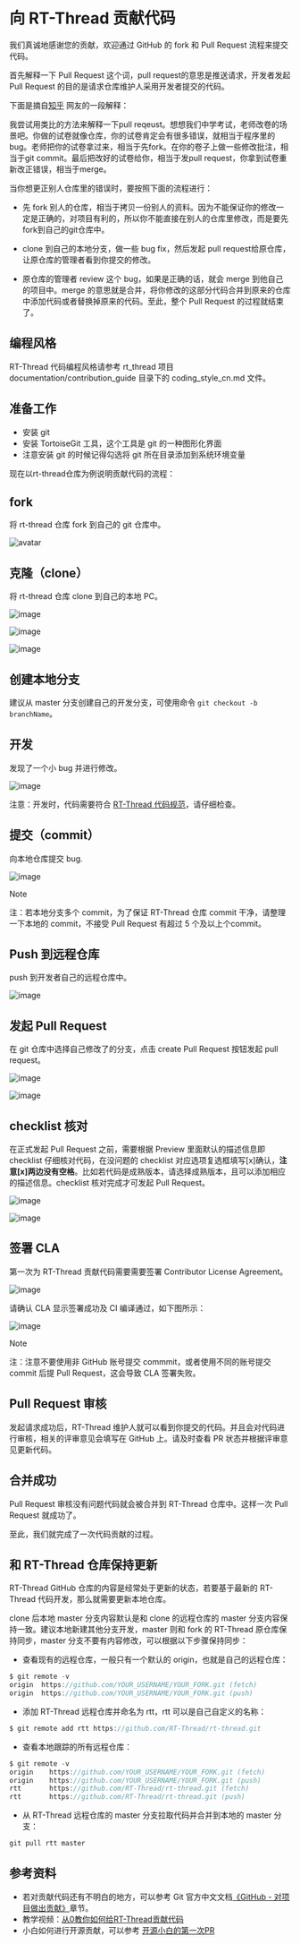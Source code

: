 # 向 RT-Thread 贡献代码

我们真诚地感谢您的贡献，欢迎通过 GitHub 的 fork 和 Pull Request 流程来提交代码。

首先解释一下 Pull Request 这个词，pull request的意思是推送请求，开发者发起 Pull Request 的目的是请求仓库维护人采用开发者提交的代码。

下面是摘自[知乎](https://www.zhihu.com/question/21682976) 网友的一段解释：

我尝试用类比的方法来解释一下pull reqeust。想想我们中学考试，老师改卷的场景吧。你做的试卷就像仓库，你的试卷肯定会有很多错误，就相当于程序里的bug。老师把你的试卷拿过来，相当于先fork。在你的卷子上做一些修改批注，相当于git commit。最后把改好的试卷给你，相当于发pull request，你拿到试卷重新改正错误，相当于merge。

当你想更正别人仓库里的错误时，要按照下面的流程进行：

* 先 fork 别人的仓库，相当于拷贝一份别人的资料。因为不能保证你的修改一定是正确的，对项目有利的，所以你不能直接在别人的仓库里修改，而是要先fork到自己的git仓库中。

* clone 到自己的本地分支，做一些 bug fix，然后发起 pull request给原仓库，让原仓库的管理者看到你提交的修改。

* 原仓库的管理者 review 这个 bug，如果是正确的话，就会 merge 到他自己的项目中。merge 的意思就是合并，将你修改的这部分代码合并到原来的仓库中添加代码或者替换掉原来的代码。至此，整个 Pull Request 的过程就结束了。

## 编程风格

RT-Thread 代码编程风格请参考 rt_thread 项目 documentation/contribution_guide 目录下的 coding_style_cn.md 文件。

## 准备工作

* 安装 git
* 安装 TortoiseGit 工具，这个工具是 git 的一种图形化界面
* 注意安装 git 的时候记得勾选将 git 所在目录添加到系统环境变量

现在以rt-thread仓库为例说明贡献代码的流程：

## fork

将 rt-thread 仓库 fork 到自己的 git 仓库中。

![avatar](figures/fork.png)

## 克隆（clone）

将 rt-thread 仓库 clone 到自己的本地 PC。

![image](figures/cloneformgit.png)

![image](figures/cloneformgit2.png)

![image](figures/cloneformgit3.png)

## 创建本地分支

建议从 master 分支创建自己的开发分支，可使用命令 `git checkout -b branchName`。

## 开发

发现了一个小 bug 并进行修改。

![image](figures/bug1.png)

注意：开发时，代码需要符合 [RT-Thread 代码规范](https://gitee.com/rtthread/rt-thread/blob/master/documentation/contribution_guide/coding_style_cn.md)，请仔细检查。

## 提交（commit）

向本地仓库提交 bug.

![image](figures/bug2.png)

> [!NOTE]
> 注：若本地分支多个 commit，为了保证 RT-Thread 仓库 commit 干净，请整理一下本地的 commit，不接受 Pull Request 有超过 5 个及以上个commit。

## Push 到远程仓库

push 到开发者自己的远程仓库中。

![image](figures/push.png)

## 发起 Pull Request

在 git 仓库中选择自己修改了的分支，点击 create Pull Request 按钮发起 pull request。

![image](figures/pullrequest.png)

![image](figures/create_pull_request.png)

## checklist 核对

在正式发起 Pull Request 之前，需要根据 Preview 里面默认的描述信息即 checklist 仔细核对代码，在没问题的 checklist 对应选项复选框填写[x]确认，**注意[x]两边没有空格**。比如若代码是成熟版本，请选择成熟版本，且可以添加相应的描述信息。checklist 核对完成才可发起 Pull Request。

![image](figures/checklistyes.png)

![image](figures/checklist.png)

## 签署 CLA

第一次为 RT-Thread 贡献代码需要需要签署 Contributor License Agreement。

![image](figures/cla.png)

请确认 CLA 显示签署成功及 CI 编译通过，如下图所示：

![image](figures/checkok.png)

> [!NOTE]
> 注：注意不要使用非 GitHub 账号提交 commmit，或者使用不同的账号提交 commit 后提 Pull Request，这会导致 CLA 签署失败。

## Pull Request 审核

发起请求成功后，RT-Thread 维护人就可以看到你提交的代码。并且会对代码进行审核，相关的评审意见会填写在 GitHub 上。请及时查看 PR 状态并根据评审意见更新代码。

## 合并成功

Pull Request 审核没有问题代码就会被合并到 RT-Thread 仓库中。这样一次 Pull Request 就成功了。

至此，我们就完成了一次代码贡献的过程。

## 和 RT-Thread 仓库保持更新

RT-Thread GitHub 仓库的内容是经常处于更新的状态，若要基于最新的 RT-Thread 代码开发，那么就需要更新本地仓库。

clone 后本地 master 分支内容默认是和 clone 的远程仓库的 master 分支内容保持一致。建议本地新建其他分支开发，master 则和 fork 的 RT-Thread 原仓库保持同步，master 分支不要有内容修改，可以根据以下步骤保持同步：

* 查看现有的远程仓库，一般只有一个默认的 origin，也就是自己的远程仓库：

```c
$ git remote -v
origin  https://github.com/YOUR_USERNAME/YOUR_FORK.git (fetch)
origin  https://github.com/YOUR_USERNAME/YOUR_FORK.git (push)
```

* 添加 RT-Thread 远程仓库并命名为 rtt，rtt 可以是自己自定义的名称：

```c
$ git remote add rtt https://github.com/RT-Thread/rt-thread.git
```

* 查看本地跟踪的所有远程仓库：

```c
$ git remote -v
origin    https://github.com/YOUR_USERNAME/YOUR_FORK.git (fetch)
origin    https://github.com/YOUR_USERNAME/YOUR_FORK.git (push)
rtt       https://github.com/RT-Thread/rt-thread.git (fetch)
rtt       https://github.com/RT-Thread/rt-thread.git (push)
```

* 从 RT-Thread 远程仓库的 master 分支拉取代码并合并到本地的 master 分支：

```c
git pull rtt master
```

## 参考资料

* 若对贡献代码还有不明白的地方，可以参考 Git 官方中文文档[《GitHub - 对项目做出贡献》](https://git-scm.com/book/zh/v2/GitHub-%E5%AF%B9%E9%A1%B9%E7%9B%AE%E5%81%9A%E5%87%BA%E8%B4%A1%E7%8C%AE)章节。
* 教学视频：[从0教你如何给RT-Thread贡献代码](https://www.bilibili.com/video/BV1gr4y1w7yX)
* 小白如何进行开源贡献，可以参考 [开源小白的第一次PR](https://club.rt-thread.org/ask/article/5a3155877b44066c.html)
